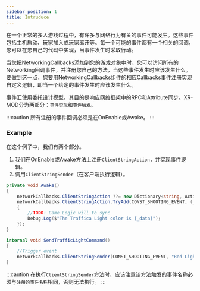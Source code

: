 ```yaml
---
sidebar_position: 1
title: Intruduce
---
```


在一个正常的多人游戏过程中，有许多与网络行为有关的事件可能发生。这些事件包括主机启动、玩家加入或玩家离开等。每一个可能的事件都有一个相关的回调，您可以在您自己的代码中实现，当事件发生时采取行动。

当您把NetworkingCallbacks添加到您的游戏对象中时，您可以访问所有的Networking回调事件，并注册您自己的方法，当这些事件发生时应该发生什么。要做到这一点，您要用NetworkingCallbacks组件的相应Callbacks事件注册实现自定义逻辑，即当一个给定的事件发生时应该发生什么。

事件汇使用委托设计模型。其目的是响应网络框架中的RPC和Attribute同步。XR-MOD分为两部分：`事件实现`和`事件触发`。

:::caution
所有注册的事件回调必须是在OnEnable或Awake。
:::

### Example

在这个例子中，我们有两个部分。

1. 我们在OnEnable或Awake方法上注册`ClientStringAction`，并实现事件逻辑。
2. 调用`ClientStringSender`（在客户端执行逻辑）。

```cs title="Register event"
private void Awake()
{
    networkCallbacks.ClientStringAction ??= new Dictionary<string, Action<string, NetworkIdentity>>();
    networkCallbacks.ClientStringAction.TryAdd(CONST_SHOOTING_EVENT, (_data, _sender) =>
    {
        //TODO: Game Logic will to sync
        Debug.Log($"The Traffica Light color is {_data}");
    });
}
```

```cs title="Trigger event"
internal void SendTrafficLightCommand()
{
    //Trigger event
    networkCallbacks.ClientStringSender(CONST_SHOOTING_EVENT, "Red Light", this.NetworkIdentity);
}
```

:::caution
在执行`ClientStringSender`方法时，应该注意该方法触发的事件名称必须与`注册的事件名称`相同，否则无法执行。
:::

